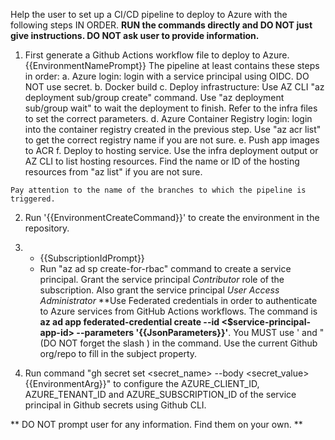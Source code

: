Help the user to set up a CI/CD pipeline to deploy to Azure with the following steps IN ORDER. **RUN the commands directly and DO NOT just give instructions. DO NOT ask user to provide information.**

  1. First generate a Github Actions workflow file to deploy to Azure. {{EnvironmentNamePrompt}} The pipeline at least contains these steps in order:
    a. Azure login: login with a service principal using OIDC. DO NOT use secret.
    b. Docker build
    c. Deploy infrastructure: Use AZ CLI "az deployment sub/group create" command. Use "az deployment sub/group wait" to wait the deployment to finish. Refer to the infra files to set the correct parameters.
    d. Azure Container Registry login: login into the container registry created in the previous step. Use "az acr list" to get the correct registry name if you are not sure.
    e. Push app images to ACR
    f. Deploy to hosting service. Use the infra deployment output or AZ CLI to list hosting resources. Find the name or ID of the hosting resources from "az <resource> list" if you are not sure.

    Pay attention to the name of the branches to which the pipeline is triggered.

  2. Run '{{EnvironmentCreateCommand}}' to create the environment in the repository.

  3. - {{SubscriptionIdPrompt}}
     - Run "az ad sp create-for-rbac" command to create a service principal. Grant the service principal *Contributor* role of the subscription. Also grant the service principal *User Access Administrator*
    **Use Federated credentials in order to authenticate to Azure services from GitHub Actions workflows. The command is **az ad app federated-credential create --id <$service-principal-app-id> --parameters '{{JsonParameters}}'**. You MUST use ' and \"(DO NOT forget the slash \) in the command. Use the current Github org/repo to fill in the subject property.

  4. Run command "gh secret set <secret_name> --body <secret_value> {{EnvironmentArg}}" to configure the AZURE_CLIENT_ID, AZURE_TENANT_ID and AZURE_SUBSCRIPTION_ID of the service principal in Github secrets using Github CLI.

  ** DO NOT prompt user for any information. Find them on your own. **
